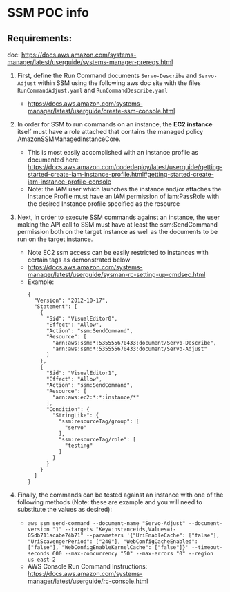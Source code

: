 # SSM POC info

## Requirements:
doc: https://docs.aws.amazon.com/systems-manager/latest/userguide/systems-manager-prereqs.html

1. First, define the Run Command documents `Servo-Describe` and `Servo-Adjust` within SSM using the following aws doc site with the files `RunCommandAdjust.yaml` and `RunCommandDescribe.yaml`
    - https://docs.aws.amazon.com/systems-manager/latest/userguide/create-ssm-console.html
1. In order for SSM to run commands on an instance, the **EC2 instance** itself must have a role attached that contains the managed policy AmazonSSMManagedInstanceCore.
    - This is most easily accomplished with an instance profile as documented here: https://docs.aws.amazon.com/codedeploy/latest/userguide/getting-started-create-iam-instance-profile.html#getting-started-create-iam-instance-profile-console
    - Note: the IAM user which launches the instance and/or attaches the Instance Profile must have an IAM permission of iam:PassRole with the desired Instance profile specified as the resource
1. Next, in order to execute SSM commands against an instance, the user making the API call to SSM must have at least the ssm:SendCommand permission both on the target instance as well as the documents to be run on the target instance. 
    - Note EC2 ssm access can be easily restricted to instances with certain tags as demonstrated below
    - https://docs.aws.amazon.com/systems-manager/latest/userguide/sysman-rc-setting-up-cmdsec.html
    - Example:
        ```
        {
          "Version": "2012-10-17",
          "Statement": [
            {
              "Sid": "VisualEditor0",
              "Effect": "Allow",
              "Action": "ssm:SendCommand",
              "Resource": [
                "arn:aws:ssm:*:535555670433:document/Servo-Describe",
                "arn:aws:ssm:*:535555670433:document/Servo-Adjust"
              ]
            },
            {
              "Sid": "VisualEditor1",
              "Effect": "Allow",
              "Action": "ssm:SendCommand",
              "Resource": [
                "arn:aws:ec2:*:*:instance/*"
              ],
              "Condition": {
                "StringLike": {
                  "ssm:resourceTag/group": [
                    "servo"
                  ],
                  "ssm:resourceTag/role": [
                    "testing"
                  ]
                }
              }
            }
          ]
        }
        ```

1. Finally, the commands can be tested against an instance with one of the following methods (Note: these are example and you will need to substitute the values as desired):
    - `aws ssm send-command --document-name "Servo-Adjust" --document-version "1" --targets "Key=instanceids,Values=i-05db711acabe74b71" --parameters '{"UriEnableCache": ["false"], "UriScavengerPeriod": ["240"], "WebConfigCacheEnabled": ["false"], "WebConfigEnableKernelCache": ["false"]}' --timeout-seconds 600 --max-concurrency "50" --max-errors "0" --region us-east-2`
    - AWS Console Run Command Instructions: https://docs.aws.amazon.com/systems-manager/latest/userguide/rc-console.html